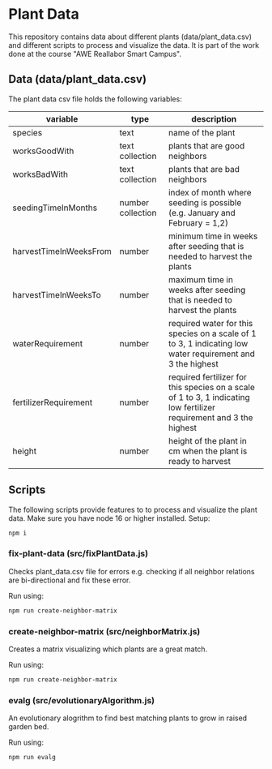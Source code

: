# Plant Data

This repository contains data about different plants (data/plant_data.csv) and different scripts to process and visualize the data. It is part of the work done at the course "AWE Reallabor Smart Campus".

## Data (data/plant_data.csv)
The plant data csv file holds the following variables:

| variable | type |  description |
| -------- | --- | ---------- |
| species | text | name of the plant|
| worksGoodWith | text collection  | plants that are good neighbors |
| worksBadWith | text collection  | plants that are bad neighbors |
| seedingTimeInMonths | number collection | index of month where seeding is possible (e.g. January and February = 1,2) |
| harvestTimeInWeeksFrom | number | minimum time in weeks after seeding that is needed to harvest the plants 
| harvestTimeInWeeksTo | number | maximum time in weeks after seeding that is needed to harvest the plants
| waterRequirement | number | required water for this species on a scale of 1 to 3, 1 indicating low water requirement and 3 the highest
| fertilizerRequirement | number | required fertilizer for this species on a scale of 1 to 3, 1 indicating low fertilizer requirement and 3 the highest
| height | number | height of the plant in cm when the plant is ready to harvest

## Scripts

The following scripts provide features to to process and visualize the plant data.
Make sure you have node 16 or higher installed. Setup:

```bash
npm i
```


### fix-plant-data (src/fixPlantData.js)

Checks plant_data.csv file for errors e.g. checking if all neighbor relations are bi-directional and fix these error. 

Run using:

```bash
npm run create-neighbor-matrix
```

### create-neighbor-matrix (src/neighborMatrix.js)

Creates a matrix visualizing which plants are a great match.

Run using:

```bash
npm run create-neighbor-matrix
```



### evalg (src/evolutionaryAlgorithm.js)

An evolutionary alogrithm to find best matching plants to grow in raised garden bed.

Run using:

```bash
npm run evalg
```


